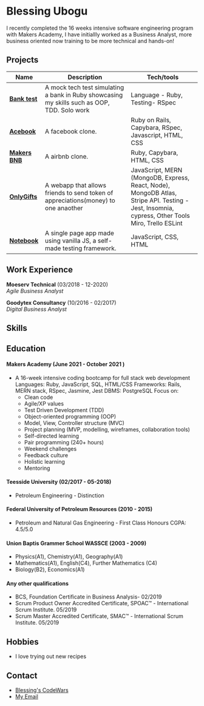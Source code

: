 # Blessing Ubogu

I recently completed the 16 weeks intensive software engineering program with Makers Academy, I have initiallly worked as a Business Analyst, more business oriented now training to be more technical and hands-on!
## Projects

| Name                         | Description       | Tech/tools        |
| ---------------------------- | ----------------- | ----------------- |
| **[Bank test](https://github.com/BlessingUb/bank-tech-test)** | A mock tech test simulating a bank in Ruby showcasing my skills such as OOP, TDD. Solo work | Language - Ruby, Testing- RSpec|
| **[Acebook](https://github.com/BlessingUb/acebook-rails-template-simple)**  | A facebook clone. | Ruby on Rails, Capybara, RSpec, Javascript, HTML, CSS |
| **[Makers BNB](https://github.com/BlessingUb/Makers_Air_bnb)**    | A airbnb clone. | Ruby, Capybara, HTML, CSS              |
| **[OnlyGifts](https://github.com/BlessingUb/work-social)** | A webapp  that allows friends to send token of appreciations(money) to one anaother  | JavaScript, MERN (MongoDB, Express, React, Node), MongoDB Atlas, Stripe API.  Testing -  Jest, Insomnia, cypress, Other Tools Miro, Trello ESLint |
| **[Notebook](https://github.com/BlessingUb/NoteBook)**  | A single page app made using vanilla JS, a self-made testing framework. | JavaScript, CSS, HTML |


## Work Experience

**Moeserv Technical** (03/2018 - 12-2020)  
_Agile Business Analyst_


**Goodytex Consultancy** (10/2016 - 02/2017)  
_Digital Business Analyst_


## Skills


## Education

#### Makers Academy (June 2021 - October 2021 )
- A 16-week intensive coding bootcamp for full stack web development
  Languages: Ruby, JavaScript, SQL, HTML/CSS
  Frameworks: Rails, MERN stack, RSpec, Jasmine, Jest
  DBMS: PostgreSQL
  Focus on:
    - Clean code
    - Agile/XP values
    - Test Driven Development (TDD)
    - Object-oriented programming (OOP)
    - Model, View, Controller structure (MVC)
    - Project planning (MVP, modelling, wireframes, collaboration tools)
    - Self-directed learning
    - Pair programming (240+ hours)
    - Weekend challenges
    - Feedback culture
    - Holistic learning
    - Mentoring


#### Teesside University (02/2017 - 05-2018)

- Petroleum Engineering - Distinction

#### Federal University of Petroleum Resources (2010 - 2015)

 - Petroleum and Natural Gas Engineering - First Class Honours CGPA: 4.5/5.0

#### Union Baptis Grammer School WASSCE (2003 - 2009)
 - Physics(A1), Chemistry(A1), Geography(A1)
 - Mathematics(A1), English(C4), Further Mathematics (C4)
 - Biology(B2), Economics(A1)

#### Any other qualifications

- BCS, Foundation Certificate in Business Analysis- 02/2019
- Scrum Product Owner Accredited Certificate, SPOAC™ - International Scrum Institute. 05/2019
- Scrum Master Accredited Certificate, SMAC™ - International Scrum Institute. 05/2019


## Hobbies

- I love trying out new recipes


## Contact

- [Blessing's CodeWars](https://www.codewars.com/users/BlessingUb)
- [My Email](ubogublessing@yahoo.com) 
